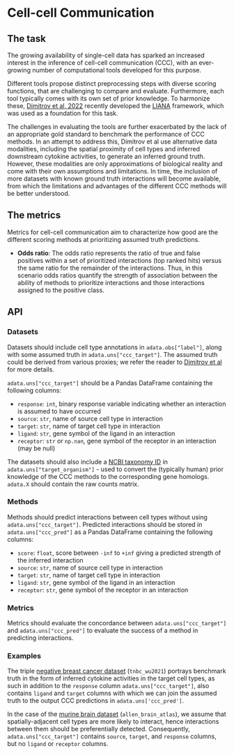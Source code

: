 # Cell-cell Communication

## The task

The growing availability of single-cell data has sparked an increased
interest in the inference of cell-cell communication (CCC),
with an ever-growing number of computational tools developed for this purpose.

Different tools propose distinct preprocessing steps with diverse
scoring functions, that are challenging to compare and evaluate.
Furthermore, each tool typically comes with its own set of prior knowledge.
To harmonize these, [Dimitrov et
al, 2022](https://doi.org/10.1038/s41467-022-30755-0) recently developed the
[LIANA](https://github.com/saezlab/liana) framework, which was used
as a foundation for this task.

The challenges in evaluating the tools are further exacerbated by the
lack of an appropriate gold standard to benchmark the performance of
CCC methods. In an attempt to address this, Dimitrov et al use alternative
data modalities, including the spatial proximity of cell types and inferred
downstream cytokine activities, to generate an inferred ground truth. However,
these modalities are only approximations of biological reality and come
with their own assumptions and limitations. In time, the inclusion of more
datasets with known ground truth interactions will become available, from
which the limitations and advantages of the different CCC methods will
be better understood.

## The metrics

Metrics for cell-cell communication aim to characterize how good are
the different scoring methods at prioritizing assumed truth predictions.

* **Odds ratio**: The odds ratio represents the ratio of true and false
positives within a set of prioritized interactions (top ranked hits) versus
the same ratio for the remainder of the interactions. Thus, in this
scenario odds ratios quantify the strength of association between the
ability of methods to prioritize interactions and those interactions
assigned to the positive class.

## API

### Datasets

Datasets should include cell type annotations in `adata.obs["label"]`, along with some
assumed truth in `adata.uns["ccc_target"]`. The assumed truth could be derived from
various proxies; we refer the reader to [Dimitrov et
al](https://doi.org/10.1038/s41467-022-30755-0) for more details.

`adata.uns["ccc_target"]` should be a Pandas DataFrame containing the following
columns:

* `response`: `int`, binary response variable indicating whether an interaction
is assumed to have occurred
* `source`: `str`, name of source cell type in interaction
* `target`: `str`, name of target cell type in interaction
* `ligand`: `str`, gene symbol of the ligand in an interaction
* `receptor`: `str` or `np.nan`, gene symbol of the receptor in an interaction (may be
  null)

The datasets should also include a
[NCBI taxonomy ID](https://www.ncbi.nlm.nih.gov/Taxonomy/Browser/wwwtax.cgi)
in `adata.uns["target_organism"]` - used to convert the (typically human) prior
knowledge of the CCC methods to the corresponding gene homologs.
`adata.X` should contain the raw counts matrix.

### Methods

Methods should predict interactions between cell types without using
`adata.uns["ccc_target"]`. Predicted interactions should be stored in
`adata.uns["ccc_pred"]` as a Pandas DataFrame containing the following columns:

* `score`: `float`, score between `-inf` to `+inf` giving a predicted strength of the
  inferred interaction
* `source`: `str`, name of source cell type in interaction
* `target`: `str`, name of target cell type in interaction
* `ligand`: `str`, gene symbol of the ligand in an interaction
* `receptor`: `str`, gene symbol of the receptor in an interaction

### Metrics

Metrics should evaluate the concordance between `adata.uns["ccc_target"]` and
`adata.uns["ccc_pred"]` to evaluate the success of a method in predicting interactions.

### Examples

The triple [negative breast cancer dataset](
https://www.nature.com/articles/s41588-021-00911-1) (`tnbc_wu2021`) portrays
benchmark truth in the form of inferred cytokine activities in the target cell
types, as such in addition to the `response` column `adata.uns["ccc_target"]`,
also contains `ligand` and `target` columns with which we can join the assumed
truth to the output CCC predictions in `adata.uns['ccc_pred']`.

In the case of the [murine brain dataset](
https://www.nature.com/articles/nn.4216) (`allen_brain_atlas`), we assume that
spatially-adjacent cell types are more likely to interact, hence interactions
between them should be preferentially detected.
Consequently, `adata.uns["ccc_target"]` contains `source`, `target`,
and `response` columns, but no `ligand` or `receptor` columns.
